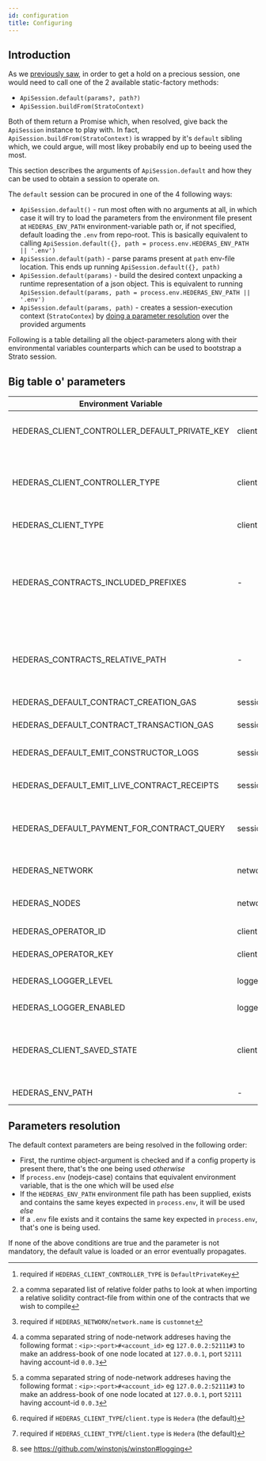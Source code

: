 ```yaml
---
id: configuration
title: Configuring
---
```


## Introduction
As we [previously saw](./quick-start.md), in order to get a hold on a precious session, one would need to call one of the 2 available static-factory methods:
* `ApiSession.default(params?, path?)`
* `ApiSession.buildFrom(StratoContext)`

Both of them return a Promise which, when resolved, give back the `ApiSession` instance to play with. In fact, `ApiSession.buildFrom(StratoContext)` is wrapped by it's `default` sibling which, we could argue, will most likey probabily end up to beeing used the most. 

This section describes the arguments of `ApiSession.default` and how they can be used to obtain a session to operate on.

The `default` session can be procured in one of the 4 following ways:
* `ApiSession.default()` - run most often with no arguments at all, in which case it will try to load the parameters from the environment file present at `HEDERAS_ENV_PATH` environment-variable path or, if not specified, default loading the `.env` from repo-root. This is basically equivalent to calling `ApiSession.default({}, path = process.env.HEDERAS_ENV_PATH || '.env')`
* `ApiSession.default(path)` - parse params present at `path` env-file location. This ends up running `ApiSession.default({}, path)`
* `ApiSession.default(params)` - build the desired context unpacking a runtime representation of a json object. This is equivalent to running `ApiSession.default(params, path = process.env.HEDERAS_ENV_PATH || '.env')`
* `ApiSession.default(params, path)` - creates a session-execution context (`StratoContex`) by [doing a parameter resolution](#parameters-resolution) over the provided arguments

Following is a table detailing all the object-parameters along with their environmental variables counterparts which can be used to bootstrap a Strato session.

## Big table o' parameters
| Environment Variable | Parameter Property | Required  | Type | Default | Description |
| ---                  | ---                      | ---  | ---                                  | --- | ---                       |
| HEDERAS_CLIENT_CONTROLLER_DEFAULT_PRIVATE_KEY | client.controller.default.operatorKey | [^default-operatorKey] | - | - | The private-key used by the operators when switching accounts on a `HederaClient` using a `DefaultPrivateKeyClientController`
| HEDERAS_CLIENT_CONTROLLER_TYPE | client.controller.type | - | `Hedera`, `DefaultPrivateKey` | `Hedera` | The type of client-controller deployed. It's basically laying out the foundation of wallet-integration since a `controller` can propagate either an account-change or a network change.
| HEDERAS_CLIENT_TYPE | client.type | No | `Hedera` | `Hedera` | The network-client type used for the underlying session
| HEDERAS_CONTRACTS_INCLUDED_PREFIXES | - | No | [^relative-path-prefixes] | `contracts` | The places to search for imported contract paths from within a solidity code. The contract's parent folder is the first one being searched, followed by the project's `node_modules` and then, if nothing matches, the rest of the included prefixes are looked at in the order in which they are defined
| HEDERAS_CONTRACTS_RELATIVE_PATH | - | No | path | `contracts` | The name of the folder relative to the project root directory where all the solidity contracts are expected to reside. This is used when Strato is doing the contract compiling of a given relative-pathed contract
| HEDERAS_DEFAULT_CONTRACT_CREATION_GAS      | session.defaults.contractCreationGas             | No  | number  | 150000     | The default amount spent for creating a contract on the network
| HEDERAS_DEFAULT_CONTRACT_TRANSACTION_GAS   | session.defaults.contractTransactionGas          | No  | number  | 169000     | The default amount given when executing a contract transaction
| HEDERAS_DEFAULT_EMIT_CONSTRUCTOR_LOGS      | session.defaults.emitConstructorLogs             | No  | boolean | `true`    | `true` to emit the constructor logs at contract-creation time, `false` otherwise
| HEDERAS_DEFAULT_EMIT_LIVE_CONTRACT_RECEIPTS     | session.defaults.emitLiveContractReceipts   | No  | boolean | `false`   | `true` to ask for and emit the receipts originating from live-contract calls, `false` otherwise
| HEDERAS_DEFAULT_PAYMENT_FOR_CONTRACT_QUERY      | session.defaults.paymentForContractQuery    | No  | number  | -   | The default amount payed for doing a contract query call. If not specified, relies on an upper limit given by the Hedera's SDK which is, currently, 1ℏ
| HEDERAS_NETWORK      | network.name             | Yes  | `previewnet`, `testnet`, `mainnet`, `customnet` | -   | The network profile to use
| HEDERAS_NODES | network.nodes | [^customnet-hedera-network] | [^customnet-nodes] | - | A condensed address-book representation of the network nodes (see[^customnet-nodes])
| HEDERAS_OPERATOR_ID  | client.hedera.operatorId | [^client-type-hedera] | - | - | The account-id of the operator running a `HederaClient`
| HEDERAS_OPERATOR_KEY | client.hedera.operatorKey | [^client-type-hedera] | - | - | The operator private-key of the operator running a `HederaClient`
| HEDERAS_LOGGER_LEVEL | logger.level | No | `error`, `warn`, `info`, `verbose`, `debug`, `silly` | `info` | The logger sensitivity [^winston-logger-github]
| HEDERAS_LOGGER_ENABLED | logger.enabled | No | boolean | `false` | `true` to enable the logger, `false` otherwise
| HEDERAS_CLIENT_SAVED_STATE | client.saved | No | base64 string | - | Used to recover a previous ongoing session with the purpose of some day having some sort of wallet token here to work with. Can be obtained via a `ApiSession.save()` call
| HEDERAS_ENV_PATH | - | No | path | `.env` | The path of the `.env` like file used to source the config parameters from

<!-- Be careful with the order of the generated footnotes! Rendering them always maintains the same order and markdown has to be aligned with this otherwise the reference links won't work -->
[^winston-logger-github]: see https://github.com/winstonjs/winston#logging
[^client-type-hedera]: required if `HEDERAS_CLIENT_TYPE`/`client.type` is `Hedera` (the default)
[^customnet-nodes]: a comma separated string of node-network addreses having the following format : `<ip>:<port>#<account_id>` eg `127.0.0.2:52111#3` to make an address-book of one node located at `127.0.0.1`, port `52111` having account-id `0.0.3` 
[^customnet-hedera-network]: required if `HEDERAS_NETWORK`/`network.name` is `customnet`
[^relative-path-prefixes]: a comma separated list of relative folder paths to look at when importing a relative solidity contract-file from within one of the contracts that we wish to compile
[^default-operatorKey]: required if `HEDERAS_CLIENT_CONTROLLER_TYPE` is `DefaultPrivateKey`

## Parameters resolution
The default context parameters are being resolved in the following order:
* First, the runtime object-argument is checked and if a config property is present there, that's the one being used _otherwise_
* If `process.env` (nodejs-case) contains that equivalent environment variable, that is the one which will be used _else_
* If the `HEDERAS_ENV_PATH` environment file path has been supplied, exists and contains the same keyes expected in `process.env`, it will be used _else_
* If a `.env` file exists and it contains the same key expected in `process.env`, that's one is being used.

If none of the above conditions are true and the parameter is not mandatory, the default value is loaded or an error eventually propagates.